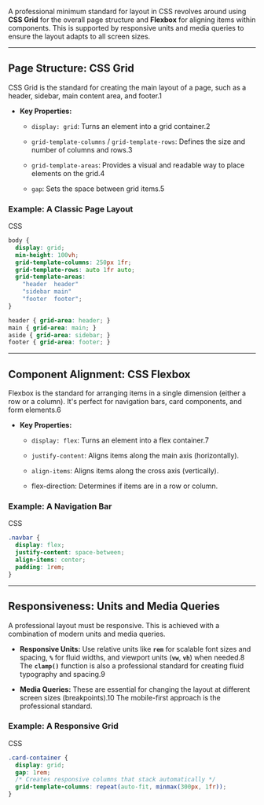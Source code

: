 A professional minimum standard for layout in CSS revolves around using **CSS Grid** for the overall page structure and **Flexbox** for aligning items within components. This is supported by responsive units and media queries to ensure the layout adapts to all screen sizes.

---

## Page Structure: CSS Grid

CSS Grid is the standard for creating the main layout of a page, such as a header, sidebar, main content area, and footer.1

- **Key Properties:**
    
    - `display: grid`: Turns an element into a grid container.2
        
    - `grid-template-columns` / `grid-template-rows`: Defines the size and number of columns and rows.3
        
    - `grid-template-areas`: Provides a visual and readable way to place elements on the grid.4
        
    - `gap`: Sets the space between grid items.5
        

### Example: A Classic Page Layout

CSS

```CSS
body {
  display: grid;
  min-height: 100vh;
  grid-template-columns: 250px 1fr;
  grid-template-rows: auto 1fr auto;
  grid-template-areas:
    "header  header"
    "sidebar main"
    "footer  footer";
}

header { grid-area: header; }
main { grid-area: main; }
aside { grid-area: sidebar; }
footer { grid-area: footer; }
```

---

## Component Alignment: CSS Flexbox

Flexbox is the standard for arranging items in a single dimension (either a row or a column). It's perfect for navigation bars, card components, and form elements.6

- **Key Properties:**
    
    - `display: flex`: Turns an element into a flex container.7
        
    - `justify-content`: Aligns items along the main axis (horizontally).
        
    - `align-items`: Aligns items along the cross axis (vertically).
        
    - flex-direction: Determines if items are in a row or column.
        

### Example: A Navigation Bar

CSS

```CSS
.navbar {
  display: flex;
  justify-content: space-between;
  align-items: center;
  padding: 1rem;
}
```

---

## Responsiveness: Units and Media Queries

A professional layout must be responsive. This is achieved with a combination of modern units and media queries.

- **Responsive Units:** Use relative units like **`rem`** for scalable font sizes and spacing, **`%`** for fluid widths, and viewport units (**`vw`**, **`vh`**) when needed.8 The **`clamp()`** function is also a professional standard for creating fluid typography and spacing.9
    
- **Media Queries:** These are essential for changing the layout at different screen sizes (breakpoints).10 The mobile-first approach is the professional standard.
    

### Example: A Responsive Grid

CSS

```CSS
.card-container {
  display: grid;
  gap: 1rem;
  /* Creates responsive columns that stack automatically */
  grid-template-columns: repeat(auto-fit, minmax(300px, 1fr));
}
```